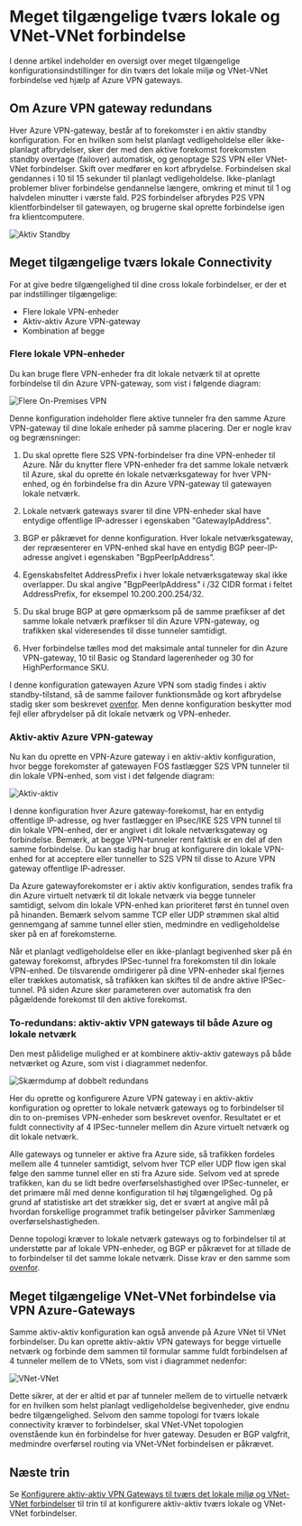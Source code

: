 <properties
   pageTitle="Oversigt over meget konfigurationer med Azure VPN Gateways | Microsoft Azure"
   description="I denne artikel indeholder en oversigt over meget tilgængelige konfigurationsindstillinger ved hjælp af Azure VPN Gateways."
   services="vpn-gateway"
   documentationCenter="na"
   authors="yushwang"
   manager="rossort"
   editor=""
   tags=""/>

<tags
   ms.service="vpn-gateway"
   ms.devlang="na"
   ms.topic="article"
   ms.tgt_pltfrm="na"
   ms.workload="infrastructure-services"
   ms.date="09/24/2016"
   ms.author="yushwang"/>

# <a name="highly-available-cross-premises-and-vnet-to-vnet-connectivity"></a>Meget tilgængelige tværs lokale og VNet-VNet forbindelse

I denne artikel indeholder en oversigt over meget tilgængelige konfigurationsindstillinger for din tværs det lokale miljø og VNet-VNet forbindelse ved hjælp af Azure VPN gateways.

## <a name = "activestandby"></a>Om Azure VPN gateway redundans

Hver Azure VPN-gateway, består af to forekomster i en aktiv standby konfiguration. For en hvilken som helst planlagt vedligeholdelse eller ikke-planlagt afbrydelser, sker der med den aktive forekomst forekomsten standby overtage (failover) automatisk, og genoptage S2S VPN eller VNet-VNet forbindelser. Skift over medfører en kort afbrydelse. Forbindelsen skal gendannes i 10 til 15 sekunder til planlagt vedligeholdelse. Ikke-planlagt problemer bliver forbindelse gendannelse længere, omkring et minut til 1 og halvdelen minutter i værste fald. P2S forbindelser afbrydes P2S VPN klientforbindelser til gatewayen, og brugerne skal oprette forbindelse igen fra klientcomputere.

![Aktiv Standby](./media/vpn-gateway-highlyavailable/active-standby.png)

## <a name="highly-available-cross-premises-connectivity"></a>Meget tilgængelige tværs lokale Connectivity

For at give bedre tilgængelighed til dine cross lokale forbindelser, er der et par indstillinger tilgængelige:

- Flere lokale VPN-enheder
- Aktiv-aktiv Azure VPN-gateway
- Kombination af begge

### <a name = "activeactiveonprem"></a>Flere lokale VPN-enheder

Du kan bruge flere VPN-enheder fra dit lokale netværk til at oprette forbindelse til din Azure VPN-gateway, som vist i følgende diagram:

![Flere On-Premises VPN](./media/vpn-gateway-highlyavailable/multiple-onprem-vpns.png)

Denne konfiguration indeholder flere aktive tunneler fra den samme Azure VPN-gateway til dine lokale enheder på samme placering. Der er nogle krav og begrænsninger:

1. Du skal oprette flere S2S VPN-forbindelser fra dine VPN-enheder til Azure. Når du knytter flere VPN-enheder fra det samme lokale netværk til Azure, skal du oprette én lokale netværksgateway for hver VPN-enhed, og én forbindelse fra din Azure VPN-gateway til gatewayen lokale netværk.

2. Lokale netværk gateways svarer til dine VPN-enheder skal have entydige offentlige IP-adresser i egenskaben "GatewayIpAddress".

3. BGP er påkrævet for denne konfiguration. Hver lokale netværksgateway, der repræsenterer en VPN-enhed skal have en entydig BGP peer-IP-adresse angivet i egenskaben "BgpPeerIpAddress".

4. Egenskabsfeltet AddressPrefix i hver lokale netværksgateway skal ikke overlapper. Du skal angive "BgpPeerIpAddress" i /32 CIDR format i feltet AddressPrefix, for eksempel 10.200.200.254/32.

5. Du skal bruge BGP at gøre opmærksom på de samme præfikser af det samme lokale netværk præfikser til din Azure VPN-gateway, og trafikken skal videresendes til disse tunneler samtidigt.

6. Hver forbindelse tælles mod det maksimale antal tunneler for din Azure VPN-gateway, 10 til Basic og Standard lagerenheder og 30 for HighPerformance SKU. 

I denne konfiguration gatewayen Azure VPN som stadig findes i aktiv standby-tilstand, så de samme failover funktionsmåde og kort afbrydelse stadig sker som beskrevet [ovenfor](#activestandby). Men denne konfiguration beskytter mod fejl eller afbrydelser på dit lokale netværk og VPN-enheder.
 
### <a name="active-active-azure-vpn-gateway"></a>Aktiv-aktiv Azure VPN-gateway

Nu kan du oprette en VPN-Azure gateway i en aktiv-aktiv konfiguration, hvor begge forekomster af gatewayen FOS fastlægger S2S VPN tunneler til din lokale VPN-enhed, som vist i det følgende diagram:

![Aktiv-aktiv](./media/vpn-gateway-highlyavailable/active-active.png)

I denne konfiguration hver Azure gateway-forekomst, har en entydig offentlige IP-adresse, og hver fastlægger en IPsec/IKE S2S VPN tunnel til din lokale VPN-enhed, der er angivet i dit lokale netværksgateway og forbindelse. Bemærk, at begge VPN-tunneler rent faktisk er en del af den samme forbindelse. Du kan stadig har brug at konfigurere din lokale VPN-enhed for at acceptere eller tunneller to S2S VPN til disse to Azure VPN gateway offentlige IP-adresser.

Da Azure gatewayforekomster er i aktiv aktiv konfiguration, sendes trafik fra din Azure virtuelt netværk til dit lokale netværk via begge tunneler samtidigt, selvom din lokale VPN-enhed kan prioriteret først én tunnel oven på hinanden. Bemærk selvom samme TCP eller UDP strømmen skal altid gennemgang af samme tunnel eller stien, medmindre en vedligeholdelse sker på en af forekomsterne.

Når et planlagt vedligeholdelse eller en ikke-planlagt begivenhed sker på én gateway forekomst, afbrydes IPSec-tunnel fra forekomsten til din lokale VPN-enhed. De tilsvarende omdirigerer på dine VPN-enheder skal fjernes eller trækkes automatisk, så trafikken kan skiftes til de andre aktive IPSec-tunnel. På siden Azure sker parameteren over automatisk fra den pågældende forekomst til den aktive forekomst.

### <a name="dual-redundancy-active-active-vpn-gateways-for-both-azure-and-on-premises-networks"></a>To-redundans: aktiv-aktiv VPN gateways til både Azure og lokale netværk

Den mest pålidelige mulighed er at kombinere aktiv-aktiv gateways på både netværket og Azure, som vist i diagrammet nedenfor.

![Skærmdump af dobbelt redundans](./media/vpn-gateway-highlyavailable/dual-redundancy.png)

Her du oprette og konfigurere Azure VPN gateway i en aktiv-aktiv konfiguration og opretter to lokale netværk gateways og to forbindelser til din to on-premises VPN-enheder som beskrevet ovenfor. Resultatet er et fuldt connectivity af 4 IPSec-tunneler mellem din Azure virtuelt netværk og dit lokale netværk.

Alle gateways og tunneler er aktive fra Azure side, så trafikken fordeles mellem alle 4 tunneler samtidigt, selvom hver TCP eller UDP flow igen skal følge den samme tunnel eller en sti fra Azure side. Selvom ved at sprede trafikken, kan du se lidt bedre overførselshastighed over IPSec-tunneler, er det primære mål med denne konfiguration til høj tilgængelighed. Og på grund af statistiske art det strækker sig, det er svært at angive mål på hvordan forskellige programmet trafik betingelser påvirker Sammenlæg overførselshastigheden.

Denne topologi kræver to lokale netværk gateways og to forbindelser til at understøtte par af lokale VPN-enheder, og BGP er påkrævet for at tillade de to forbindelser til det samme lokale netværk. Disse krav er den samme som [ovenfor](#activeactiveonprem). 

## <a name="highly-available-vnet-to-vnet-connectivity-through-azure-vpn-gateways"></a>Meget tilgængelige VNet-VNet forbindelse via VPN Azure-Gateways

Samme aktiv-aktiv konfiguration kan også anvende på Azure VNet til VNet forbindelser. Du kan oprette aktiv-aktiv VPN gateways for begge virtuelle netværk og forbinde dem sammen til formular samme fuldt forbindelsen af 4 tunneler mellem de to VNets, som vist i diagrammet nedenfor:

![VNet-VNet](./media/vpn-gateway-highlyavailable/vnet-to-vnet.png)

Dette sikrer, at der er altid et par af tunneler mellem de to virtuelle netværk for en hvilken som helst planlagt vedligeholdelse begivenheder, give endnu bedre tilgængelighed. Selvom den samme topologi for tværs lokale connectivity kræver to forbindelser, skal VNet-VNet topologien ovenstående kun én forbindelse for hver gateway. Desuden er BGP valgfrit, medmindre overførsel routing via VNet-VNet forbindelsen er påkrævet.


## <a name="next-steps"></a>Næste trin

Se [Konfigurere aktiv-aktiv VPN Gateways til tværs det lokale miljø og VNet-VNet forbindelser](vpn-gateway-activeactive-rm-powershell.md) til trin til at konfigurere aktiv-aktiv tværs lokale og VNet-VNet forbindelser.
